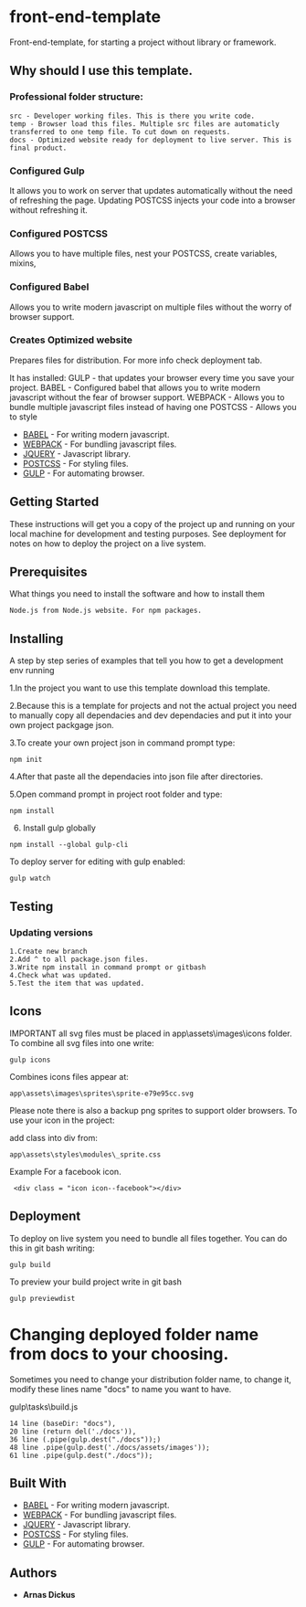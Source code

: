 # front-end-template

Front-end-template, for starting a project without library or framework.

## Why should I use this template.
  
 ### Professional folder structure:
    src - Developer working files. This is there you write code.
    temp - Browser load this files. Multiple src files are automaticly transferred to one temp file. To cut down on requests.
    docs - Optimized website ready for deployment to live server. This is final product.
  
 ### Configured Gulp
  It allows you to work on server that updates automatically without the need of refreshing the page.
  Updating POSTCSS injects your code into a browser without refreshing it.
  
 ### Configured POSTCSS
  Allows you to have multiple files, nest your POSTCSS, create variables, mixins, 
 
 ### Configured Babel
  Allows you to write modern javascript on multiple files without the worry of browser support.
  
  ### Creates Optimized website
  Prepares files for distribution. For more info check deployment tab.
  
  
  
  It has installed:
  GULP - that updates your browser every time you save your project.
  BABEL - Configured babel that allows you to write modern javascript without the fear of browser support.
  WEBPACK - Allows you to bundle multiple javascript files instead of having one
  POSTCSS - Allows you to style 

* [BABEL](https://github.com/babel/babel) - For writing modern javascript.
* [WEBPACK](https://github.com/webpack/webpack) - For bundling javascript files.
* [JQUERY](https://github.com/jquery/jquery) - Javascript library.
* [POSTCSS](https://github.com/postcss/postcss) - For styling files.
* [GULP](https://github.com/gulpjs/gulp) - For automating browser.

## Getting Started

These instructions will get you a copy of the project up and running on your local machine for development and testing purposes. See deployment for notes on how to deploy the project on a live system.

## Prerequisites

What things you need to install the software and how to install them

```
Node.js from Node.js website. For npm packages.
```

## Installing

A step by step series of examples that tell you how to get a development env running

1.In the project you want to use this template download this template.

2.Because this is a template for projects and not the actual project you need to manually copy all dependacies and dev dependacies and put it into your own project packgage json.

3.To create your own project json in command prompt type:

```
npm init
```
4.After that paste all the dependacies into json file after directories.

5.Open command prompt in project root folder and type:
```
npm install
```
6. Install gulp globally
```
npm install --global gulp-cli
```

To deploy server for editing with gulp enabled:
```
gulp watch
```
## Testing
### Updating versions
```
1.Create new branch
2.Add ^ to all package.json files.
3.Write npm install in command prompt or gitbash
4.Check what was updated.
5.Test the item that was updated.
```

## Icons

IMPORTANT all svg files must be placed in app\assets\images\icons folder.
To combine all svg files into one write:

```
gulp icons
```

Combines icons files appear at:

```
app\assets\images\sprites\sprite-e79e95cc.svg
```
Please note there is also a backup png sprites to support older browsers.
To use your icon in the project:

add class into div from:
```
app\assets\styles\modules\_sprite.css
```
Example For a facebook icon.
```
 <div class = "icon icon--facebook"></div>
```
## Deployment

To deploy on live system you need to bundle all files together. You can do this in git bash writing:

```
gulp build
```
To preview your build project write in git bash

```
gulp previewdist
```
# Changing deployed folder name from docs to your choosing.

Sometimes you need to change your distribution folder name, to change it,
modify these lines name "docs" to name you want to have.

gulp\tasks\build.js
```
14 line (baseDir: "docs"),
20 line (return del('./docs')),
36 line (.pipe(gulp.dest("./docs"));)
48 line .pipe(gulp.dest('./docs/assets/images'));
61 line .pipe(gulp.dest("./docs"));
```

## Built With

* [BABEL](https://github.com/babel/babel) - For writing modern javascript.
* [WEBPACK](https://github.com/webpack/webpack) - For bundling javascript files.
* [JQUERY](https://github.com/jquery/jquery) - Javascript library.
* [POSTCSS](https://github.com/postcss/postcss) - For styling files.
* [GULP](https://github.com/gulpjs/gulp) - For automating browser.

## Authors

* **Arnas Dickus**

